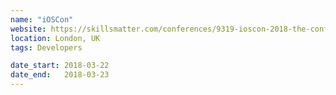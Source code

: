 ```yaml
---
name: "iOSCon"
website: https://skillsmatter.com/conferences/9319-ioscon-2018-the-conference-for-ios-and-swift-developers
location: London, UK
tags: Developers

date_start: 2018-03-22
date_end:   2018-03-23
---
```

